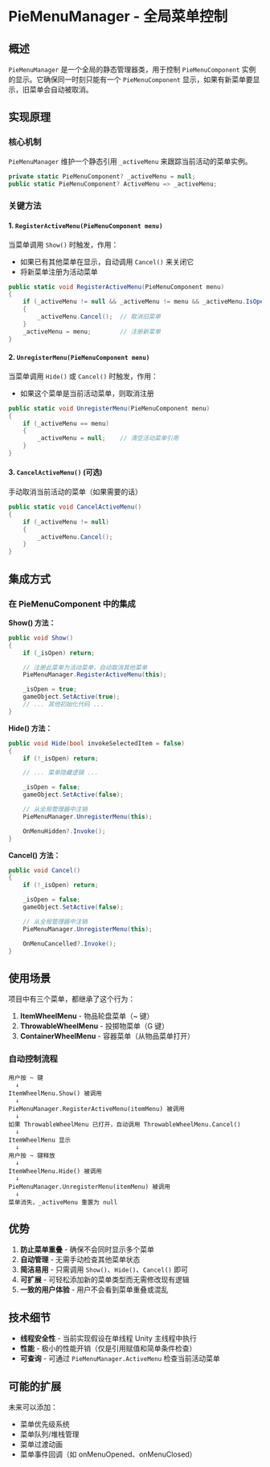 # PieMenuManager - 全局菜单控制

## 概述

`PieMenuManager` 是一个全局的静态管理器类，用于控制 `PieMenuComponent` 实例的显示。它确保同一时刻只能有一个 `PieMenuComponent` 显示，如果有新菜单要显示，旧菜单会自动被取消。

## 实现原理

### 核心机制

`PieMenuManager` 维护一个静态引用 `_activeMenu` 来跟踪当前活动的菜单实例。

```csharp
private static PieMenuComponent? _activeMenu = null;
public static PieMenuComponent? ActiveMenu => _activeMenu;
```

### 关键方法

#### 1. `RegisterActiveMenu(PieMenuComponent menu)`

当菜单调用 `Show()` 时触发，作用：
- 如果已有其他菜单在显示，自动调用 `Cancel()` 来关闭它
- 将新菜单注册为活动菜单

```csharp
public static void RegisterActiveMenu(PieMenuComponent menu)
{
    if (_activeMenu != null && _activeMenu != menu && _activeMenu.IsOpen)
    {
        _activeMenu.Cancel();  // 取消旧菜单
    }
    _activeMenu = menu;        // 注册新菜单
}
```

#### 2. `UnregisterMenu(PieMenuComponent menu)`

当菜单调用 `Hide()` 或 `Cancel()` 时触发，作用：
- 如果这个菜单是当前活动菜单，则取消注册

```csharp
public static void UnregisterMenu(PieMenuComponent menu)
{
    if (_activeMenu == menu)
    {
        _activeMenu = null;    // 清空活动菜单引用
    }
}
```

#### 3. `CancelActiveMenu()` (可选)

手动取消当前活动的菜单（如果需要的话）

```csharp
public static void CancelActiveMenu()
{
    if (_activeMenu != null)
    {
        _activeMenu.Cancel();
    }
}
```

## 集成方式

### 在 PieMenuComponent 中的集成

**Show() 方法：**
```csharp
public void Show()
{
    if (_isOpen) return;

    // 注册此菜单为活动菜单，自动取消其他菜单
    PieMenuManager.RegisterActiveMenu(this);

    _isOpen = true;
    gameObject.SetActive(true);
    // ... 其他初始化代码 ...
}
```

**Hide() 方法：**
```csharp
public void Hide(bool invokeSelectedItem = false)
{
    if (!_isOpen) return;

    // ... 菜单隐藏逻辑 ...

    _isOpen = false;
    gameObject.SetActive(false);

    // 从全局管理器中注销
    PieMenuManager.UnregisterMenu(this);

    OnMenuHidden?.Invoke();
}
```

**Cancel() 方法：**
```csharp
public void Cancel()
{
    if (!_isOpen) return;

    _isOpen = false;
    gameObject.SetActive(false);

    // 从全局管理器中注销
    PieMenuManager.UnregisterMenu(this);

    OnMenuCancelled?.Invoke();
}
```

## 使用场景

项目中有三个菜单，都继承了这个行为：

1. **ItemWheelMenu** - 物品轮盘菜单（~ 键）
2. **ThrowableWheelMenu** - 投掷物菜单（G 键）  
3. **ContainerWheelMenu** - 容器菜单（从物品菜单打开）

### 自动控制流程

```
用户按 ~ 键
  ↓
ItemWheelMenu.Show() 被调用
  ↓
PieMenuManager.RegisterActiveMenu(itemMenu) 被调用
  ↓
如果 ThrowableWheelMenu 已打开，自动调用 ThrowableWheelMenu.Cancel()
  ↓
ItemWheelMenu 显示
  ↓
用户按 ~ 键释放
  ↓
ItemWheelMenu.Hide() 被调用
  ↓
PieMenuManager.UnregisterMenu(itemMenu) 被调用
  ↓
菜单消失，_activeMenu 重置为 null
```

## 优势

1. **防止菜单重叠** - 确保不会同时显示多个菜单
2. **自动管理** - 无需手动检查其他菜单状态
3. **简洁易用** - 只需调用 `Show()`、`Hide()`、`Cancel()` 即可
4. **可扩展** - 可轻松添加新的菜单类型而无需修改现有逻辑
5. **一致的用户体验** - 用户不会看到菜单重叠或混乱

## 技术细节

- **线程安全性** - 当前实现假设在单线程 Unity 主线程中执行
- **性能** - 极小的性能开销（仅是引用赋值和简单条件检查）
- **可查询** - 可通过 `PieMenuManager.ActiveMenu` 检查当前活动菜单

## 可能的扩展

未来可以添加：
- 菜单优先级系统
- 菜单队列/堆栈管理
- 菜单过渡动画
- 菜单事件回调（如 onMenuOpened、onMenuClosed）
